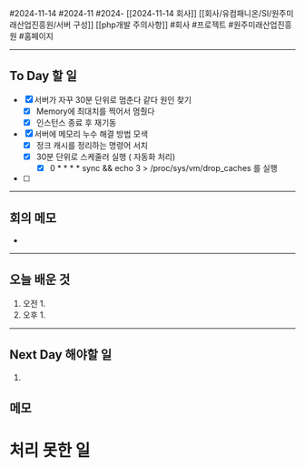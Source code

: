 #2024-11-14 #2024-11 #2024- [[2024-11-14 회사]] [[회사/유컴패니온/SI/원주미래산업진흥원/서버 구성]] [[php개발 주의사항]]
#회사 #프로젝트 #원주미래산업진흥원 #홈페이지

---
## To Day 할 일
- [x] 서버가 자꾸 30분 단위로 멈춘다 같다 원인 찾기 
    - [x] Memory에 최대치를 찍어서 멈췄다
    - [x] 인스턴스 종료 후 재기동
- [x] 서버에 메모리 누수 해결 방법 모색
    - [x] 정크 캐시를 정리하는 명령어 서치
    - [x] 30분 단위로 스케줄러 실행 ( 자동화 처리)
        - [x]  0 * * * * sync && echo 3 > /proc/sys/vm/drop_caches 를 실행
- [ ] 
---
## 회의 메모
- 
---
## 오늘 배운 것
1. 오전
    1. 
2. 오후
    1. 
---
## Next Day 해야할 일
1. 


## 메모


# 처리 못한 일